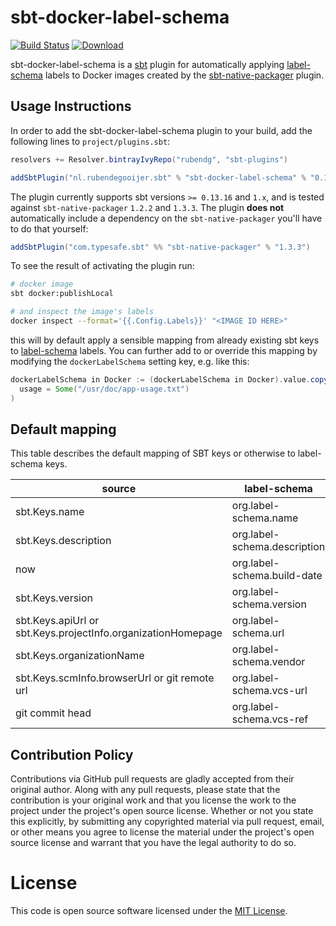 # sbt-docker-label-schema

[![Build Status](https://travis-ci.org/rubendg/sbt-docker-label-schema.svg?branch=master)](https://travis-ci.org/rubendg/sbt-docker-label-schema)
[![Download](https://api.bintray.com/packages/rubendg/sbt-plugins/sbt-docker-label-schema/images/download.svg) ](https://bintray.com/rubendg/sbt-plugins/sbt-docker-label-schema/_latestVersion)

sbt-docker-label-schema is a [sbt](http://www.scala-sbt.org/) plugin for automatically applying 
[label-schema](http://label-schema.org/rc1/) labels to Docker images created by the 
[sbt-native-packager](http://www.scala-sbt.org/sbt-native-packager/) plugin.

## Usage Instructions

In order to add the sbt-docker-label-schema plugin to your build, add the following lines to `project/plugins.sbt`:

```scala
resolvers += Resolver.bintrayIvyRepo("rubendg", "sbt-plugins")

addSbtPlugin("nl.rubendegooijer.sbt" % "sbt-docker-label-schema" % "0.1.1")
```

The plugin currently supports sbt versions `>= 0.13.16` and `1.x`, and is tested against `sbt-native-packager`
`1.2.2` and `1.3.3`. The plugin **does not** automatically include a dependency on the `sbt-native-packager` 
you'll have to do that yourself:

```scala
addSbtPlugin("com.typesafe.sbt" %% "sbt-native-packager" % "1.3.3")
```

To see the result of activating the plugin run:

```bash
# docker image
sbt docker:publishLocal 

# and inspect the image's labels
docker inspect --format='{{.Config.Labels}}' "<IMAGE ID HERE>"
```

this will by default apply a sensible mapping from already existing sbt keys to [label-schema](http://label-schema.org/rc1/) labels.
You can further add to or override this mapping by modifying the `dockerLabelSchema` setting key, e.g. like this:

```scala
dockerLabelSchema in Docker := (dockerLabelSchema in Docker).value.copy(
  usage = Some("/usr/doc/app-usage.txt")
)
```

## Default mapping

This table describes the default mapping of SBT keys or otherwise to label-schema keys.  

| source                                                         | label-schema                  |
|----------------------------------------------------------------|-------------------------------|
| sbt.Keys.name                                                  | org.label-schema.name         |
| sbt.Keys.description                                           | org.label-schema.description  |
| now                                                            | org.label-schema.build-date   |
| sbt.Keys.version                                               | org.label-schema.version      |
| sbt.Keys.apiUrl or sbt.Keys.projectInfo.organizationHomepage   | org.label-schema.url          |
| sbt.Keys.organizationName                                      | org.label-schema.vendor       |
| sbt.Keys.scmInfo.browserUrl or git remote url                  | org.label-schema.vcs-url      |
| git commit head                                                | org.label-schema.vcs-ref      |


## Contribution Policy

Contributions via GitHub pull requests are gladly accepted from their original author.
Along with any pull requests, please state that the contribution is your original work 
and that you license the work to the project under the project's open source license. 
Whether or not you state this explicitly, by submitting any copyrighted material via 
pull request, email, or other means you agree to license the material under the 
project's open source license and warrant that you have the legal authority to do so.

# License 

This code is open source software licensed under the [MIT License](https://opensource.org/licenses/MIT).
